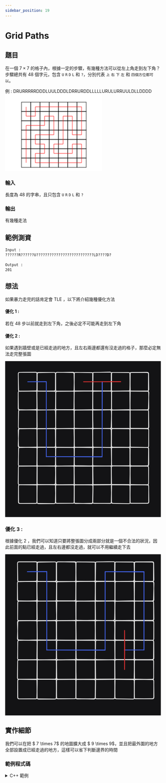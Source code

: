 ```yaml
---
sidebar_position: 19
---
```


Grid Paths
===

題目
---
在一個 $7 \times 7$ 的格子內，根據一定的步驟，有幾種方法可以從左上角走到左下角？
步驟總共有 $48$ 個字元，包含 `U` `R` `D` `L` 和 `?`，分別代表 `上` `右` `下` `左` 和 `四個方位都可以`。 

例 : DRURRRRRDDDLUULDDDLDRRURDDLLLLLURULURRUULDLLDDDD
![alt text](image-7.png)

### 輸入
長度為 48 的字串，且只包含 `U` `R` `D` `L` 和 `?`

### 輸出
有幾種走法

範例測資
---
```
Input : 
??????R??????U??????????????????????????LD????D?

Output : 
201
```

想法
---
如果暴力走完的話肯定會 TLE ，以下將介紹幾種優化方法

#### 優化 1 : 
若在 $48$ 步以前就走到左下角，之後必定不可能再走到左下角

#### 優化 2 : 
如果遇到牆壁或是已經走過的地方，且左右兩邊都還有沒走過的格子，那麼必定無法走完整張圖

![alt text](image-8.png)

### 優化 3 :
根據優化 2 ，我們可以知道只要將整張圖分成兩部分就是一個不合法的狀況，因此前面的點已經走過，且左右邊都沒走過，就可以不用繼續走下去

![alt text](image-9.png)

實作細節
---
我們可以在把 $ 7 \times 7$ 的地圖擴大成 $ 9 \times 9$，並且把最外圍的地方全部設置成已經走過的地方，這樣可以省下判斷邊界的時間

### 範例程式碼
<details>
<summary>C++ 範例 </summary>
```cpp
#include<bits/stdc++.h>
#define int long long
using namespace std;
 
string str;
int ans = 0;
bool vis[9][9];
int dx[4] = {0, 0, 1, -1};
int dy[4] = {1, -1, 0, 0};
 
void dfs(int now,int x,int y) {
    vis[x][y] = true;
    if(x == 7 && y == 1) {
        if(now == 48) {
            ans++;
        }
        return;
    }
    if(now == 48) {
        return;
    }
    if(vis[x][y + 1] == true && vis[x][y - 1] == true && vis[x - 1][y] == false && vis[x + 1][y] == false) {
        return;
    }
    if(vis[x][y + 1] == false && vis[x][y - 1] == false && vis[x - 1][y] == true && vis[x + 1][y] == true) {
        return;
    }
    if(str[now] == 'R') {
        if(vis[x][y + 1] == false) {
            dfs(now + 1, x, y + 1);
            vis[x][y + 1] = false;
        }
    }
    else if(str[now] == 'L') {
        if(vis[x][y - 1] == false) {
            dfs(now + 1, x, y - 1);
            vis[x][y - 1] = false;
        }
    }
    else if(str[now] == 'U') {
        if(vis[x - 1][y] == false) {
            dfs(now + 1, x - 1, y);
            vis[x - 1][y] = false;
        }
    }
    else if(str[now] == 'D') {
        if(vis[x + 1][y] == false) {
            dfs(now + 1, x + 1, y);
            vis[x + 1][y] = false;
        }
    }
    else {
        for(int i=0;i<4;i++) {
            if(vis[x + dx[i]][y + dy[i]] == false)
            {
                dfs(now + 1, x + dx[i], y + dy[i]);
                vis[x + dx[i]][y + dy[i]] = false;
            }
        }
    }
}
 
signed main()
{
    cin>>str;
    memset(vis,true,sizeof(vis));
    for(int i = 1; i < 8; i++) {
        for(int j = 1; j < 8; j++) {
            vis[i][j] = false;
        }
    }
    dfs(0, 1, 1);
    cout << ans;
}
```
</details>